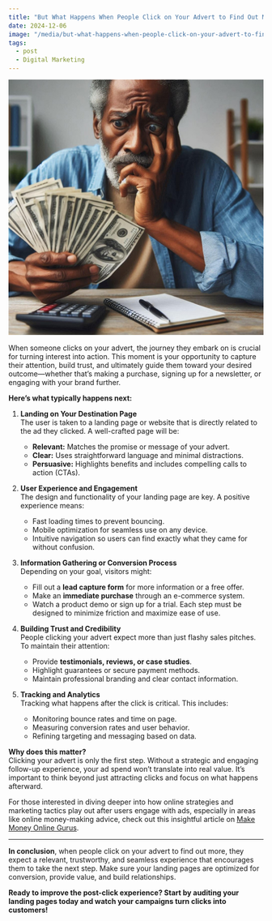 ```yaml
---
title: "But What Happens When People Click on Your Advert to Find Out More?"
date: 2024-12-06
image: "/media/but-what-happens-when-people-click-on-your-advert-to-find-out-more.jpg"
tags:
  - post
  - Digital Marketing
---
```


![But What Happens When People Click on Your Advert to Find Out More?](/media/but-what-happens-when-people-click-on-your-advert-to-find-out-more.jpg)

When someone clicks on your advert, the journey they embark on is crucial for turning interest into action. This moment is your opportunity to capture their attention, build trust, and ultimately guide them toward your desired outcome—whether that’s making a purchase, signing up for a newsletter, or engaging with your brand further.

**Here’s what typically happens next:**

1. **Landing on Your Destination Page**  
   The user is taken to a landing page or website that is directly related to the ad they clicked. A well-crafted page will be:
   - **Relevant:** Matches the promise or message of your advert.
   - **Clear:** Uses straightforward language and minimal distractions.
   - **Persuasive:** Highlights benefits and includes compelling calls to action (CTAs).

2. **User Experience and Engagement**  
   The design and functionality of your landing page are key. A positive experience means:
   - Fast loading times to prevent bouncing.
   - Mobile optimization for seamless use on any device.
   - Intuitive navigation so users can find exactly what they came for without confusion.

3. **Information Gathering or Conversion Process**  
   Depending on your goal, visitors might:
   - Fill out a **lead capture form** for more information or a free offer.
   - Make an **immediate purchase** through an e-commerce system.
   - Watch a product demo or sign up for a trial.
   Each step must be designed to minimize friction and maximize ease of use.

4. **Building Trust and Credibility**  
   People clicking your advert expect more than just flashy sales pitches. To maintain their attention:
   - Provide **testimonials, reviews, or case studies**.
   - Highlight guarantees or secure payment methods.
   - Maintain professional branding and clear contact information.

5. **Tracking and Analytics**  
   Tracking what happens after the click is critical. This includes:
   - Monitoring bounce rates and time on page.
   - Measuring conversion rates and user behavior.
   - Refining targeting and messaging based on data.

**Why does this matter?**  
Clicking your advert is only the first step. Without a strategic and engaging follow-up experience, your ad spend won’t translate into real value. It’s important to think beyond just attracting clicks and focus on what happens afterward.

For those interested in diving deeper into how online strategies and marketing tactics play out after users engage with ads, especially in areas like online money-making advice, check out this insightful article on [Make Money Online Gurus](https://supertotallyawesome.com/posts/make-money-online-gurus/).

---

**In conclusion**, when people click on your advert to find out more, they expect a relevant, trustworthy, and seamless experience that encourages them to take the next step. Make sure your landing pages are optimized for conversion, provide value, and build relationships.  

**Ready to improve the post-click experience? Start by auditing your landing pages today and watch your campaigns turn clicks into customers!**
